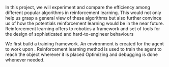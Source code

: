  In this project, we will experiment and compare
the efficiency among different popular algorithms in
reinforcement learning. This would not only help us grasp a
general view of these algorithms but also further convince
us of how the potentials reinforcement learning would be in
the near future. Reinforcement learning offers to robotics a
framework and set of tools for the design of sophisticated
and hard-to-engineer behaviours

We first build a training framework.
An environment is created for the agent to work upon .
Reinforcement learning method is used to train the agent to reach the object wherever it is placed
Optimizing and debugging is done whenever needed.
